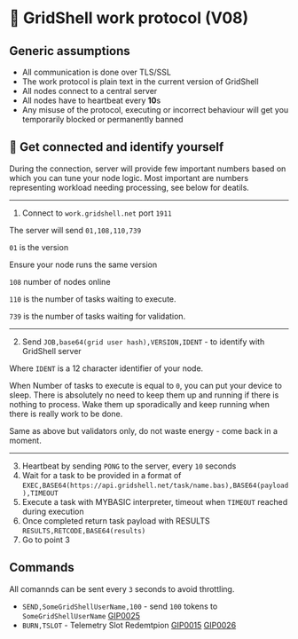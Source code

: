 # 🔡 GridShell work protocol (V08)



## Generic assumptions

- All communication is done over TLS/SSL
- The work protocol is plain text in the current version of GridShell 
- All nodes connect to a central server
- All nodes have to heartbeat every **10**s 
- Any misuse of the protocol, executing or incorrect behaviour will get you temporarily blocked or permanently banned
 
## :electric_plug: Get connected and identify yourself

During the connection, server will provide few important numbers based on which you can tune your node logic.
Most important are numbers representing workload needing processing, see below for deatils.

----

1. Connect to `work.gridshell.net` port `1911`

The server will send `01,108,110,739`

`01` is the version

Ensure your node runs the same version 

`108` number of nodes online 

`110` is the number of tasks waiting to execute.

`739` is the number of tasks waiting for validation.


----
2. Send `JOB,base64(grid user hash),VERSION,IDENT` - to identify with GridShell server
 
Where `IDENT` is a 12 character identifier of your node.

When Number of tasks to execute is equal to `0`, you can put your device to sleep.
There is absolutely no need to keep them up and running if there is nothing to process. Wake them up sporadically
and keep running when there is really work to be done.

Same as above but validators only, do not waste energy - come back in a moment.

----

3. Heartbeat by sending `PONG` to the server, every `10` seconds
4. Wait for a task to be provided in a format of
`EXEC,BASE64(https://api.gridshell.net/task/name.bas),BASE64(payload),TIMEOUT` 
5. Execute a task with MYBASIC interpreter, timeout when `TIMEOUT` reached during execution
6. Once completed return task payload with RESULTS 
`RESULTS,RETCODE,BASE64(results)` 
7. Go to point 3


## Commands

All comannds can be sent every `3` seconds to avoid throttling.

- `SEND,SomeGridShellUserName,100` - send `100` tokens to `SomeGridShellUserName` [GIP0025](https://github.com/invpe/GridShell/blob/main/Documentation/GIP/0025-SEND.md)
- `BURN,TSLOT` - Telemetry Slot Redemtpion [GIP0015](https://github.com/invpe/GridShell/blob/main/Documentation/GIP/0015-Shell2Telemetry.md) [GIP0026](https://github.com/invpe/GridShell/blob/main/Documentation/GIP/0026-BURN.md) 
 
